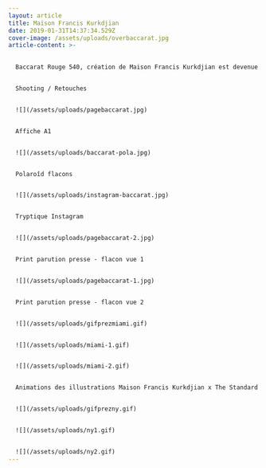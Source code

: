 ```yaml
---
layout: article
title: Maison Francis Kurkdjian
date: 2019-01-31T14:37:34.529Z
cover-image: /assets/uploads/overbaccarat.jpg
article-content: >-
  

  Baccarat Rouge 540, création de Maison Francis Kurkdjian est devenue très vite une référence dans le monde de la parfumerie. Comme un Chanel n°5, son design, son rouge et or le hissent au statut d'objet bijou. Dans cette prise de vue, et ce travail photographique, Baccarat Rouge 540 devient un sujet artistique en tant que solide non plus en tant que liquide...


  Shooting / Retouches 


  ![](/assets/uploads/pagebaccarat.jpg)


  Affiche A1 


  ![](/assets/uploads/baccarat-pola.jpg)


  Polaroîd flacons


  ![](/assets/uploads/instagram-baccarat.jpg)


  Tryptique Instagram 


  ![](/assets/uploads/pagebaccarat-2.jpg)


  Print parution presse - flacon vue 1


  ![](/assets/uploads/pagebaccarat-1.jpg)


  Print parution presse - flacon vue 2


  ![](/assets/uploads/gifprezmiami.gif)


  ![](/assets/uploads/miami-1.gif)


  ![](/assets/uploads/miami-2.gif)


  Animations des illustrations Maison Francis Kurkdjian x The Standard Hôtel - Miami


  ![](/assets/uploads/gifprezny.gif)


  ![](/assets/uploads/ny1.gif)


  ![](/assets/uploads/ny2.gif)
---
```

